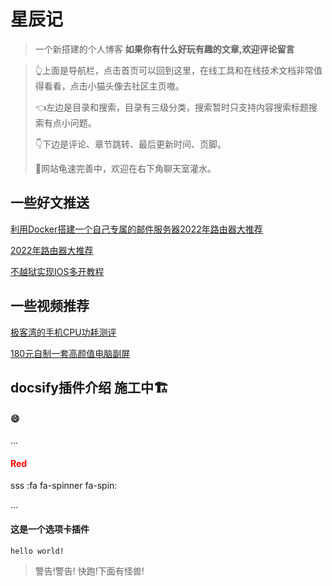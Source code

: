 # 星辰记<!-- {docsify-ignore} -->
> 一个新搭建的个人博客 
> **如果你有什么好玩有趣的文章,欢迎评论留言**

>👆上面是导航栏，点击首页可以回到这里，在线工具和在线技术文档非常值得看看，点击小猫头像去社区主页嗷。
>
>👈左边是目录和搜索，目录有三级分类，搜索暂时只支持内容搜索标题搜索有点小问题。
>
>👇下边是评论、章节跳转、最后更新时间、页脚。
>
>🐢网站龟速完善中，欢迎在右下角聊天室灌水。


## 一些好文推送

[利用Docker搭建一个自己专属的邮件服务器2022年路由器大推荐](/Blogs/Readme.md)

[2022年路由器大推荐](/Blogs/技术帖子.md)

[不越狱实现IOS多开教程](/Blogs/资源集合.md)

## 一些视频推荐
[极客湾的手机CPU功耗测评](https://www.bilibili.com/video/BV1z54y1Z7pr)

[180元自制一套高颜值电脑副屏](https://www.bilibili.com/video/BV16T4y1B7Zb)


## docsify插件介绍 施工中🏗️ <!-- {docsify-ignore} -->




<!-- tabs:start -->
#### **:smile:**

...

#### **<span style="color: red;">Red</span>**

sss
:fa fa-spinner fa-spin:

...

#### **这是一个选项卡插件**

```
hello world!  
```

<!-- tabs:end -->





> 
> 警告!警告! 快跑!下面有怪兽!






  
  


